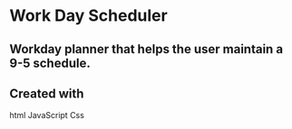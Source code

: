 # Work Day Scheduler

## Workday planner that helps the user maintain a 9-5 schedule.

## Created with

html
JavaScript
Css
